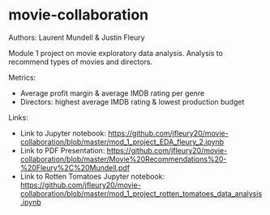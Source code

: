 # movie-collaboration
Authors: Laurent Mundell & Justin Fleury

Module 1 project on movie exploratory data analysis. Analysis to recommend types of movies and directors.

Metrics:   
  - Average profit margin & average IMDB rating per genre
  - Directors: highest average IMDB rating & lowest production budget

Links:
  - Link to Jupyter notebook: https://github.com/jfleury20/movie-collaboration/blob/master/mod_1_project_EDA_fleury_2.ipynb
  - Link to PDF Presentation: https://github.com/jfleury20/movie-collaboration/blob/master/Movie%20Recommendations%20-%20Fleury%2C%20Mundell.pdf
  - Link to Rotten Tomatoes Jupyter notebook: https://github.com/jfleury20/movie-collaboration/blob/master/mod_1_project_rotten_tomatoes_data_analysis.ipynb
